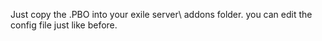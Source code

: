 Just copy the .PBO into your exile server\ addons folder.
you can edit the config file just like before.
